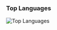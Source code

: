 
### Top Languages
<p><img src="https://github-readme-stats.vercel.app/api/top-langs/?username=dandiagusm&amp;layout=compact" alt="Top Languages"></p>

<!--
### Hello, I'm Dandi Agus Maulana
- 📫 How to reach me: dandiagus.m@gmail.com / 081380800260

Here are some ideas to get you started:
### Gihub Stats
<p><img src="https://github-readme-stats.vercel.app/api?username=dandiagusm&amp;show_icons=true&amp;count_private=true&amp;theme=cobalt" alt="GitHub Stats"></p>

- 🔭 I’m currently working on ...
- 🌱 I’m currently learning ...
- 👯 I’m looking to collaborate on ...
- 🤔 I’m looking for help with ...
- 💬 Ask me about ...
- 📫 How to reach me: ...
- 😄 Pronouns: ...
- ⚡ Fun fact: ...
-->
